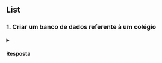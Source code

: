 ## List


### 1. Criar um banco de dados referente à um colégio

<details>
  <summary><h4>Resposta</h4></summary>

```sql

```

  </details>

  <br>
